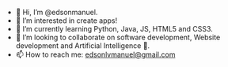 - 👋 Hi, I’m @edsonmanuel.
- 👀 I’m interested in create apps!
- 🌱 I’m currently learning Python,  Java, JS, HTML5 and CSS3.
- 💞️ I’m looking to collaborate on  software development, Website development and Artificial Intelligence 🤖.
- 📫 How to reach me: edsonlvmanuel@gmail.com


